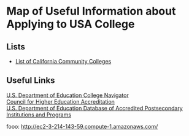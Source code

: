 # Map of Useful Information about Applying to USA College
## Lists
- [List of California Community Colleges](https://www.wikiwand.com/en/List_of_California_Community_Colleges)

## Useful Links
[U.S. Department of Education College Navigator](https://nces.ed.gov/collegenavigator)<br>
[Council for Higher Education Accreditation ](https://www.chea.org/)<br>
[U.S. Department of Education Database of Accredited Postsecondary Institutions and Programs ](https://ope.ed.gov/accreditation)

fooo: http://ec2-3-214-143-59.compute-1.amazonaws.com/